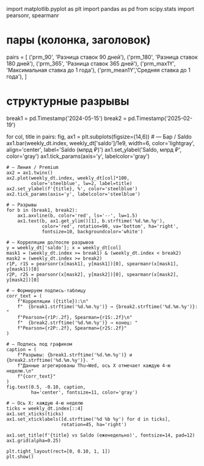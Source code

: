 import matplotlib.pyplot as plt
import pandas as pd
from scipy.stats import pearsonr, spearmanr

# пары (колонка, заголовок)
pairs = [
    ('prm_90',    'Разница ставок 90 дней'),
    ('prm_180',   'Разница ставок 180 дней'),
    ('prm_365',   'Разница ставок 365 дней'),
    ('prm_max1Y', 'Максимальная ставка до 1 года'),
    ('prm_mean1Y','Средняя ставка до 1 года'),
]

# структурные разрывы
break1 = pd.Timestamp('2024-05-15')
break2 = pd.Timestamp('2025-02-19')

for col, title in pairs:
    fig, ax1 = plt.subplots(figsize=(14,6))
    # — Бар / Saldo
    ax1.bar(weekly_dt.index, weekly_dt['saldo']/1e9,
            width=6, color='lightgray', align='center', label='Saldo (млрд ₽)')
    ax1.set_ylabel('Saldo, млрд ₽', color='gray')
    ax1.tick_params(axis='y', labelcolor='gray')

    # — Линия / Premium
    ax2 = ax1.twinx()
    ax2.plot(weekly_dt.index, weekly_dt[col]*100,
             color='steelblue', lw=2, label=title)
    ax2.set_ylabel(f'{title}, %', color='steelblue')
    ax2.tick_params(axis='y', labelcolor='steelblue')

    # — Разрывы
    for b in (break1, break2):
        ax1.axvline(b, color='red', ls='--', lw=1.5)
        ax1.text(b, ax1.get_ylim()[1], b.strftime('%d.%m.%y'),
                 color='red', rotation=90, va='bottom', ha='right',
                 fontsize=10, backgroundcolor='white')

    # — Корреляции до/после разрывов
    y = weekly_dt['saldo']; x = weekly_dt[col]
    mask1 = (weekly_dt.index >= break1) & (weekly_dt.index < break2)
    mask2 = (weekly_dt.index >= break2)
    r1P, r1S = pearsonr(x[mask1], y[mask1])[0], spearmanr(x[mask1], y[mask1])[0]
    r2P, r2S = pearsonr(x[mask2], y[mask2])[0], spearmanr(x[mask2], y[mask2])[0]

    # — Формируем подпись-таблицу
    corr_text = (
        f"Корреляции ({title}):\n"
        f"  {break1.strftime('%d.%m.%y')} → {break2.strftime('%d.%m.%y')}: "
        f"Pearson={r1P:.2f}, Spearman={r1S:.2f}\n"
        f"  {break2.strftime('%d.%m.%y')} → конец: "
        f"Pearson={r2P:.2f}, Spearman={r2S:.2f}"
    )

    # — Подпись под графиком
    caption = (
        f"Разрывы: {break1.strftime('%d.%m.%y')} и {break2.strftime('%d.%m.%y')}. "
        f"Данные агрегированы Thu→Wed, ось X отмечает каждую 4‑ю неделю.\n"
        f"{corr_text}"
    )
    fig.text(0.5, -0.10, caption,
             ha='center', fontsize=11, color='gray')

    # — Ось X: каждую 4‑ю неделю
    ticks = weekly_dt.index[::4]
    ax1.set_xticks(ticks)
    ax1.set_xticklabels([d.strftime('%d %b %y') for d in ticks],
                        rotation=45, ha='right')

    ax1.set_title(f'{title} vs Saldo (еженедельно)', fontsize=14, pad=12)
    ax1.grid(alpha=0.25)

    plt.tight_layout(rect=[0, 0.10, 1, 1])
    plt.show()
